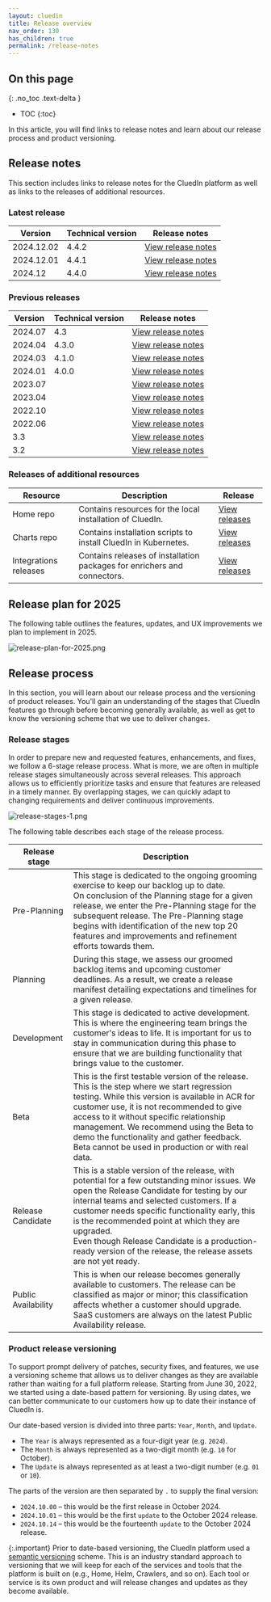```yaml
---
layout: cluedin
title: Release overview
nav_order: 130
has_children: true
permalink: /release-notes
---
```

## On this page
{: .no_toc .text-delta }
- TOC
{:toc}

In this article, you will find links to release notes and learn about our release process and product versioning.

## Release notes

This section includes links to release notes for the CluedIn platform as well as links to the releases of additional resources.

### Latest release

| Version | Technical version | Release notes |
|--|--|--|
| 2024.12.02 | 4.4.2 | [View release notes](https://cluedin-io.github.io/Releases/2024.12/2024.12.02) |
| 2024.12.01 | 4.4.1 | [View release notes](https://cluedin-io.github.io/Releases/2024.12/2024.12.01) |
| 2024.12 | 4.4.0 | [View release notes](https://cluedin-io.github.io/Releases/2024.12/2024.12.00) |

### Previous releases

| Version | Technical version | Release notes |
|--|--|--|
| 2024.07 | 4.3 | [View release notes](https://cluedin-io.github.io/Releases/2024.07/2024.07.00) |
| 2024.04 | 4.3.0 | [View release notes](https://cluedin-io.github.io/Releases/2024.04/2024.04.00) |
| 2024.03 | 4.1.0 | [View release notes](https://cluedin-io.github.io/Releases/2024.03/2024.03.00) |
| 2024.01 | 4.0.0 | [View release notes](https://cluedin-io.github.io/Releases/2024.01/2024.01.00) |
| 2023.07 |  | [View release notes](https://cluedin-io.github.io/Releases/2023.07/2023.07.02) |
| 2023.04 |  | [View release notes](https://cluedin-io.github.io/Releases/2023.04/2023.04.01) |
| 2022.10 |  | [View release notes](https://cluedin-io.github.io/Releases/2022.10/2022.10.00) |
| 2022.06 |  | [View release notes](https://cluedin-io.github.io/Releases/2022.06/2022.06.00) |
| 3.3 |  | [View release notes](https://cluedin-io.github.io/Releases/3.3/3.3.2) |
| 3.2 |  | [View release notes](https://cluedin-io.github.io/Releases/3.2/3.2.5) |

### Releases of additional resources

| Resource | Description | Release |
|--|--|--|
| Home repo | Contains resources for the local installation of CluedIn. | [View releases](https://github.com/CluedIn-io/Home/releases) |
| Charts repo | Contains installation scripts to install CluedIn in Kubernetes. | [View releases](https://github.com/CluedIn-io/Charts/releases) |
| Integrations releases | Contains releases of installation packages for enrichers and connectors. | [View releases](https://cluedin-io.github.io/Releases/integrations) |

## Release plan for 2025

The following table outlines the features, updates, and UX improvements we plan to implement in 2025.

![release-plan-for-2025.png](../../assets/images/release/release-plan-for-2025.png)

## Release process

In this section, you will learn about our release process and the versioning of product releases. You'll gain an understanding of the stages that CluedIn features go through before becoming generally available, as well as get to know the versioning scheme that we use to deliver changes.

### Release stages
 
In order to prepare new and requested features, enhancements, and fixes, we follow a 6-stage release process. What is more, we are often in multiple release stages simultaneously across several releases. This approach allows us to efficiently prioritize tasks and ensure that features are released in a timely manner. By overlapping stages, we can quickly adapt to changing requirements and deliver continuous improvements. 

![release-stages-1.png](../../assets/images/release/release-stages-1.png)

The following table describes each stage of the release process.

| Release stage | Description |
|--|--|
| Pre-Planning | This stage is dedicated to the ongoing grooming exercise to keep our backlog up to date.<br>On conclusion of the Planning stage for a given release, we enter the Pre-Planning stage for the subsequent release. The Pre-Planning stage begins with identification of the new top 20 features and improvements and refinement efforts towards them. |
| Planning | During this stage, we assess our groomed backlog items and upcoming customer deadlines. As a result, we create a release manifest detailing expectations and timelines for a given release. |
| Development | This stage is dedicated to active development. This is where the engineering team brings the customer's ideas to life. It is important for us to stay in communication during this phase to ensure that we are building functionality that brings value to the customer. |
| Beta | This is the first testable version of the release. This is the step where we start regression testing. While this version is available in ACR for customer use, it is not recommended to give access to it without specific relationship management. We recommend using the Beta to demo the functionality and gather feedback.<br>Beta cannot be used in production or with real data. |
| Release Candidate | This is a stable version of the release, with potential for a few outstanding minor issues. We open the Release Candidate for testing by our internal teams and selected customers. If a customer needs specific functionality early, this is the recommended point at which they are upgraded.<br>Even though Release Candidate is a production-ready version of the release, the release assets are not yet ready. |
| Public Availability | This is when our release becomes generally available to customers. The release can be classified as major or minor; this classification affects whether a customer should upgrade. SaaS customers are always on the latest Public Availability release. |

### Product release versioning

To support prompt delivery of patches, security fixes, and features, we use a versioning scheme that allows us to deliver changes as they are available rather than waiting for a full platform release. Starting from June 30, 2022, we started using a date-based pattern for versioning. By using dates, we can better communicate to our customers how up to date their instance of CluedIn is.

Our date-based version is divided into three parts: `Year`, `Month`, and `Update`.

- The `Year` is always represented as a four-digit year (e.g. `2024`).
- The `Month` is always represented as a two-digit month (e.g. `10` for October).
- The `Update` is always represented as at least a two-digit number (e.g. `01` or `10`).

The parts of the version are then separated by `.` to supply the final version:

- `2024.10.00` – this would be the first release in October 2024.
- `2024.10.01` – this would be the first `update` to the October 2024 release.
- `2024.10.14` – this would be the fourteenth `update` to the October 2024 release.

{:.important}
Prior to date-based versioning, the CluedIn platform used a [semantic versioning](https://semver.org/) scheme. This is an industry standard approach to versioning that we will keep for each of the services and tools that the platform is built on (e.g., Home, Helm, Crawlers, and so on). Each tool or service is its own product and will release changes and updates as they become available.
